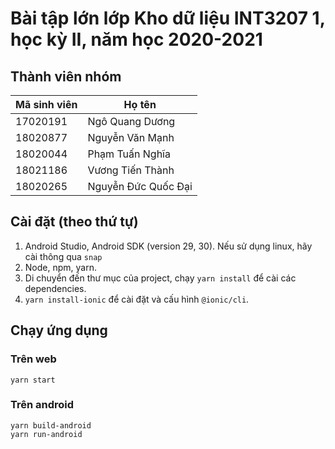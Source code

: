 # Bài tập lớn lớp Kho dữ liệu INT3207 1, học kỳ II, năm học 2020-2021

## Thành viên nhóm

| Mã sinh viên | Họ tên                     |
| ------------ | -------------------------- |
| 17020191     | Ngô Quang Dương            |
| 18020877     | Nguyễn Văn Mạnh            |
| 18020044     | Phạm Tuấn Nghĩa            |
| 18021186     | Vương Tiến Thành           |
| 18020265     | Nguyễn Đức Quốc Đại        |

## Cài đặt (theo thứ tự)

1. Android Studio, Android SDK (version 29, 30). Nếu sử dụng linux, hãy cài thông qua `snap`
2. Node, npm, yarn.
3. Di chuyển đến thư mục của project, chạy `yarn install` để cài các dependencies.
4. `yarn install-ionic` để cài đặt và cấu hình `@ionic/cli`.

## Chạy ứng dụng

### Trên web

```shell
yarn start
```

### Trên android

```shell
yarn build-android
yarn run-android
```
